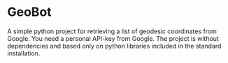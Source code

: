 # GeoBot
A simple python project for retrieving a list of geodesic coordinates from Google. You need a personal API-key from Google. The project is without dependencies and based only on python libraries included in the standard installation.
